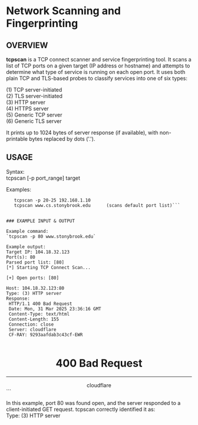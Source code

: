 # Network Scanning and Fingerprinting

## OVERVIEW

**tcpscan** is a TCP connect scanner and service fingerprinting tool. It scans a list of TCP ports on a given target (IP address or hostname) and attempts to determine what type of service is running on each open port. It uses both plain TCP and TLS-based probes to classify services into one of six types:  

  (1) TCP server-initiated  
  (2) TLS server-initiated  
  (3) HTTP server  
  (4) HTTPS server  
  (5) Generic TCP server  
  (6) Generic TLS server  

It prints up to 1024 bytes of server response (if available), with non-printable bytes replaced by dots ('.').  


## USAGE

Syntax:  
    tcpscan [-p port_range] target  

Examples:  
 ```tcpscan -p 80 www.example.com  
    tcpscan -p 20-25 192.168.1.10  
    tcpscan www.cs.stonybrook.edu      (scans default port list)```  


### EXAMPLE INPUT & OUTPUT

Example command:  
`tcpscan -p 80 www.stonybrook.edu`  

Example output:  
Target IP: 104.18.32.123  
Port(s): 80  
Parsed port list: [80]  
[*] Starting TCP Connect Scan...  

[+] Open ports: [80]  

Host: 104.18.32.123:80  
Type: (3) HTTP server  
Response:  
  HTTP/1.1 400 Bad Request  
  Date: Mon, 31 Mar 2025 23:36:16 GMT  
  Content-Type: text/html  
  Content-Length: 155  
  Connection: close  
  Server: cloudflare  
  CF-RAY: 9293aafdab3c43cf-EWR  
  
```
  <html>
  <head><title>400 Bad Request</title></head>
  <body>
  <center><h1>400 Bad Request</h1></center>
  <hr><center>cloudflare</center>
  </body>
  </html>
```

In this example, port 80 was found open, and the server responded to a client-initiated GET request. tcpscan correctly identified it as:  
  Type: (3) HTTP server


